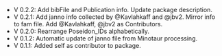 - V 0.2.2: Add bibFile and Publication info. Update package description.
- V 0.2.1: Add janno info collected by @Kavlahkaff and @jbv2. Mirror info to fam file. Add @Kavlahkaff, @jbv2 as Contributors.
- V 0.2.0: Rearrange Poseidon_IDs alphabetically.
- V 0.1.2: Automatic update of janno file from Minotaur processing.
- V 0.1.1: Added self as contributor to package.
